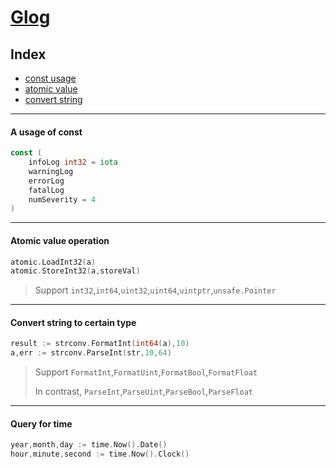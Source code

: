 # [Glog](https://github.com/golang/glog)

## Index

- [const usage](#a-usage-of-const)
- [atomic value](#atomic-value-operation)
- [convert string](#convert-string-to-certain-type)

---

#### A usage of const

```go
const (
	infoLog int32 = iota
	warningLog
	errorLog
	fatalLog
	numSeverity = 4
)
```

---

#### Atomic value operation

```go
atomic.LoadInt32(a)
atomic.StoreInt32(a,storeVal)
```

> Support `int32`,`int64`,`uint32`,`uint64`,`uintptr`,`unsafe.Pointer`

---

#### Convert string to certain type

```go
result := strconv.FormatInt(int64(a),10)
a,err := strconv.ParseInt(str,10,64)
```

> Support `FormatInt`,`FormatUint`,`FormatBool`,`FormatFloat`
>
> In contrast, `ParseInt`,`ParseUint`,`ParseBool`,`ParseFloat`

---

#### Query for time

```go
year,month,day := time.Now().Date()
hour,minute,second := time.Now().Clock()
```








